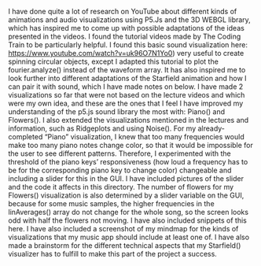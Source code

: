 I have done quite a lot of research on YouTube about different kinds of animations and audio visualizations using P5.Js and the 3D WEBGL library, which has inspired me to come up with possible adaptations of the ideas presented in the videos. I found the tutorial videos made by The Coding Train to be particularly helpful. I found this basic sound visualization here: https://www.youtube.com/watch?v=uk96O7N1Yo0) very useful to create spinning circular objects, except I adapted this tutorial to plot the fourier.analyze() instead of the waveform array. It has also inspired me to look further into different adaptations of the Starfield animation and how I can pair it with sound, which I have made notes on below.
I have made 2 visualizations so far that were not based on the lecture videos and which were my own idea, and these are the ones that I feel I have improved my understanding of the p5.js sound library the most with: Piano() and Flowers(). I also extended the visualizations mentioned in the lectures and information, such as Ridgeplots and using Noise().
For my already-completed “Piano” visualization, I knew that too many frequencies would make too many piano notes change color, so that it would be impossible for the user to see different patterns. Therefore, I experimented with the threshold of the piano keys’ responsiveness (how loud a frequency has to be for the corresponding piano key to change color) changeable and including a slider for this in the GUI. I have included pictures of the slider and the code it affects in this directory.
The number of flowers for my Flowers() visualization is also determined by a slider variable on the GUI, because for some music samples, the higher frequencies in the linAverages() array do not change for the whole song, so the screen looks odd with half the flowers not moving. I have also included snippets of this here.
I have also included a screenshot of my mindmap for the kinds of visualizations that my music app should include at least one of. I have also made a brainstorm for the different technical aspects that my Starfield() visualizer has to fulfill to make this part of the project a success.